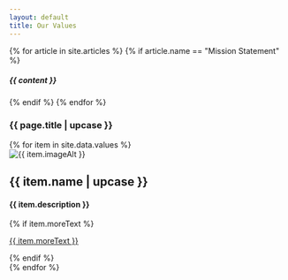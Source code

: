 ```yaml
---
layout: default
title: Our Values
---
```

<!-- Mission Statement Header -->
<div class="row mx-0 pt-3 value-top">
  <div class="w-75 mx-auto">
    {% for article in site.articles %}
    {% if article.name == "Mission Statement" %}
    <h5 class="text-center text-white">{{ content }}</h5>
    {% endif %}
    {% endfor %}
  </div>
</div>

<!-- Value Cards -->
<div class="row mx-0 pt-3 pb-0 bg-white">
  <h3 class="text-center text-bold w-100">{{ page.title | upcase }}</h3>
</div>
<div class="row mx-0 mb-3 min-vh-50 bg-white">
  {% for item in site.data.values %}
    <div class="col-lg-6">
      <div class="card value-card my-3">
        <img class="card-img" src="{{ item.imageURL | relative_url }}" alt="{{ item.imageAlt }}">
          <div class="card-img-overlay text-white d-flex text-left align-items-end">
            <div>
              <h2>{{ item.name | upcase }}</h2>
                <div class="valueBox w-75 px-3 py-1">
                  <h4>{{ item.description }}</h4>
                  {% if item.moreText %}
                  <p><a class="text-white" href="{{ item.moreURL | relative_url }}">{{ item.moreText }}</a></p>
                  {% endif %}
                </div>
            </div>
          </div>
      </div>
    </div>
  {% endfor %}
</div>
